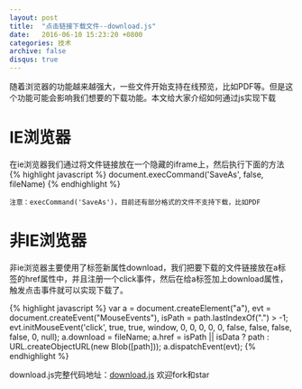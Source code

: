 ```yaml
---
layout: post
title:  "点击链接下载文件--download.js"
date:   2016-06-10 15:23:20 +0800
categories: 技术
archive: false
disqus: true
---
```


随着浏览器的功能越来越强大，一些文件开始支持在线预览，比如PDF等。但是这个功能可能会影响我们想要的下载功能。本文给大家介绍如何通过js实现下载

# IE浏览器

在ie浏览器我们通过将文件链接放在一个隐藏的iframe上，然后执行下面的方法
{% highlight javascript %}
document.execCommand('SaveAs', false, fileName)
{% endhighlight %}

	注意：execCommand('SaveAs')，目前还有部分格式的文件不支持下载，比如PDF

# 非IE浏览器

非ie浏览器主要使用了标签新属性download，我们把要下载的文件链接放在a标签的href属性中，并且注册一个click事件，然后在给a标签加上download属性，触发点击事件就可以实现下载了。

{% highlight javascript %}
var a = document.createElement("a"),
    evt = document.createEvent("MouseEvents"),
    isPath = path.lastIndexOf(".") > -1;
evt.initMouseEvent('click', true, true, window, 0, 0, 0, 0, 0, false, false, false, false, 0, null);
a.download = fileName;
a.href = isPath || isData ? path : URL.createObjectURL(new Blob([path]));
a.dispatchEvent(evt);
{% endhighlight %}


download.js完整代码地址：[download.js][download.js]
欢迎fork和star

[download.js]: https://github.com/baixuexiyang/download

